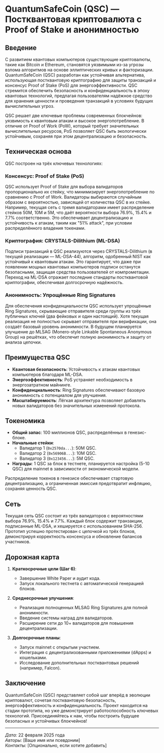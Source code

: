 # QuantumSafeCoin (QSC) — Постквантовая криптовалюта с Proof of Stake и анонимностью

## Введение

С развитием квантовых компьютеров существующие криптовалюты, такие как Bitcoin и Ethereum, становятся уязвимыми из-за угрозы взлома алгоритмов на основе эллиптических кривых и факторизации. QuantumSafeCoin (QSC) разработан как устойчивая альтернатива, использующая постквантовую криптографию для защиты транзакций и консенсус Proof of Stake (PoS) для энергоэффективности. QSC стремится обеспечить безопасность и конфиденциальность в эпоху квантовых технологий, предлагая пользователям надёжное средство для хранения ценности и проведения транзакций в условиях будущих вычислительных угроз.

QSC решает две ключевые проблемы современных блокчейнов: уязвимость к квантовым атакам и высокое энергопотребление. В отличие от Proof of Work (PoW), который требует значительных вычислительных ресурсов, PoS позволяет QSC быть экологически устойчивым, сохраняя при этом децентрализацию и безопасность.

## Техническая основа

QSC построен на трёх ключевых технологиях:

### Консенсус: Proof of Stake (PoS)
QSC использует Proof of Stake для выбора валидаторов пропорционально их стейку, что минимизирует энергопотребление по сравнению с Proof of Work. Валидаторы выбираются случайным образом с вероятностью, зависящей от количества QSC в их стейке. Например, текущая сеть с тремя валидаторами имеет распределение стейков 50M, 10M и 5M, что даёт вероятности выбора 76.9%, 15.4% и 7.7% соответственно. Это обеспечивает децентрализацию и устойчивость к атакам, таким как "51% attack", при условии распределённого владения токенами.

### Криптография: CRYSTALS-Dilithium (ML-DSA)
Подписи транзакций в QSC реализуются через CRYSTALS-Dilithium (в текущей реализации — ML-DSA-44), алгоритм, одобренный NIST как устойчивый к квантовым атакам. Это гарантирует, что даже при появлении мощных квантовых компьютеров подписи останутся безопасными, защищая средства пользователей от компрометации. Переход на ML-DSA отражает последние стандарты постквантовой криптографии, обеспечивая долгосрочную надёжность.

### Анонимность: Упрощённые Ring Signatures
Для обеспечения конфиденциальности QSC использует упрощённые Ring Signatures, скрывающие отправителя среди группы из трёх публичных ключей (два фейковых и один настоящий). Хотя текущая реализация не полностью скрывает отправителя при верификации, она создаёт базовый уровень анонимности. В будущем планируется улучшение до MLSAG (Monero-style Linkable Spontaneous Anonymous Group) на решётках, что обеспечит полную анонимность и защиту от анализа цепочки.

## Преимущества QSC

- **Квантовая безопасность**: Устойчивость к атакам квантовых компьютеров благодаря ML-DSA.
- **Энергоэффективность**: PoS устраняет необходимость в энергозатратном майнинге.
- **Конфиденциальность**: Ring Signatures обеспечивают базовую анонимность с потенциалом для улучшения.
- **Масштабируемость**: Лёгкая архитектура позволяет добавлять новых валидаторов без значительных изменений протокола.

## Токеномика

- **Общий запас**: 100 миллионов QSC, распределённых в генезис-блоке.
- **Начальные стейки**: 
  - Валидатор 1 (`0x2570da...`): 50M QSC.
  - Валидатор 2 (`0x56906B...`): 10M QSC.
  - Валидатор 3 (`0x123456...`): 5M QSC.
- **Награды**: 1 QSC за блок в тестнете, планируется настройка (5-10 QSC) для mainnet в зависимости от экономической модели.

Распределение токенов в генезисе обеспечивает стартовую децентрализацию, а ограниченная эмиссия предотвратит инфляцию, сохраняя ценность QSC.

## Сеть

Текущая сеть QSC состоит из трёх валидаторов с вероятностями выбора 76.9%, 15.4% и 7.7%. Каждый блок содержит транзакции, подписанные ML-DSA, и хешируется с использованием SHA-256. Прототип успешно протестирован с цепочкой из трёх блоков, демонстрируя корректность консенсуса и обновление балансов участников.

## Дорожная карта

1. **Краткосрочные цели (Шаг 6)**:
   - Завершение White Paper и аудит кода.
   - Запуск локального тестнета с автоматической генерацией блоков.

2. **Среднесрочные улучшения**:
   - Реализация полноценных MLSAG Ring Signatures для полной анонимности.
   - Введение системы наград для валидаторов.
   - Расширение сети до 10+ валидаторов для повышения децентрализации.

3. **Долгосрочные планы**:
   - Запуск mainnet с открытым участием.
   - Интеграция с децентрализованными приложениями (dApps) и кошельками.
   - Исследование дополнительных постквантовых решений (например, Falcon).

## Заключение

QuantumSafeCoin (QSC) представляет собой шаг вперёд в эволюции криптовалют, сочетая постквантовую безопасность, энергоэффективность и конфиденциальность. Проект находится на стадии прототипа, но уже демонстрирует работоспособность ключевых технологий. Присоединяйтесь к нам, чтобы построить будущее безопасных и устойчивых блокчейнов!

---
*Дата:* 22 февраля 2025 года  
*Авторы:* [Ваше имя или псевдоним]  
*Контакты:* [Опционально, если хотите добавить]